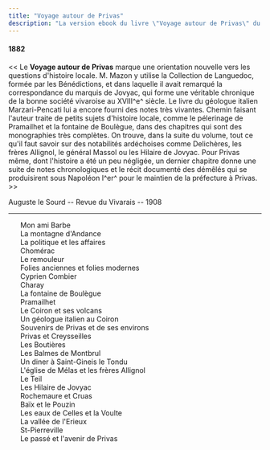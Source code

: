 ```yaml
---
title: "Voyage autour de Privas"
description: "La version ebook du livre \"Voyage autour de Privas\" du Docteur Francus (Albin Mazon) publié en 1882 par l'Imprimerie Typographique Roure de Privas"
---
```


#### 1882

<< Le **Voyage autour de Privas** marque une orientation
nouvelle vers les questions d'histoire locale. M. Mazon y utilise
la Collection de Languedoc, formée par les Bénédictions, et
dans laquelle il avait remarqué la correspondance du marquis
de Jovyac, qui forme une véritable chronique de la bonne société
vivaroise au XVIII^e^ siècle. Le livre du géologue italien Marzari-Pencati
lui a encore fourni des notes très vivantes. Chemin
faisant l'auteur traite de petits sujets d'histoire locale, comme le
pélerinage de Pramailhet et la fontaine de Boulègue, dans des
chapitres qui sont des monographies très complètes. On trouve,
dans la suite du volume, tout ce qu'il faut savoir sur des notabilités
ardéchoises comme Delichères, les frères Allignol, le
général Massol ou les Hilaire de Jovyac. Pour Privas même,
dont l'histoire a été un peu négligée, un dernier chapitre donne
une suite de notes chronologiques et le récit documenté des
démêlés qui se produisirent sous Napoléon I^er^ pour le maintien
de la préfecture à Privas. >>

<div class="end">

Auguste le Sourd -- Revue du Vivarais -- 1908

</div>

<hr class="basic">

<div id="toc">

1. [Mon ami Barbe](01.html)
1. [La montagne d'Andance](02.html)
1. [La politique et les affaires](03.html)
1. [Chomérac](04.html)
1. [Le remouleur](05.html)
1. [Folies anciennes et folies modernes](06.html)
1. [Cyprien Combier](07.html)
1. [Charay](08.html)
1. [La fontaine de Boulègue](09.html)
1. [Pramailhet](10.html)
1. [Le Coiron et ses volcans](11.html)
1. [Un géologue italien au Coiron](12.html)
1. [Souvenirs de Privas et de ses environs](13.html)
1. [Privas et Creysseilles](14.html)
1. [Les Boutières](15.html)
1. [Les Balmes de Montbrul](16.html)
1. [Un diner à Saint-Gineis le Tondu](17.html)
1. [L'église de Mélas et les frères Allignol](18.html)
1. [Le Teil](19.html)
1. [Les Hilaire de Jovyac](20.html)
1. [Rochemaure et Cruas](21.html)
1. [Baïx et le Pouzin](22.html)
1. [Les eaux de Celles et la Voulte](23.html)
1. [La vallée de l'Erieux](24.html)
1. [St-Pierreville](25.html)
1. [Le passé et l'avenir de Privas](26.html)

</div>
